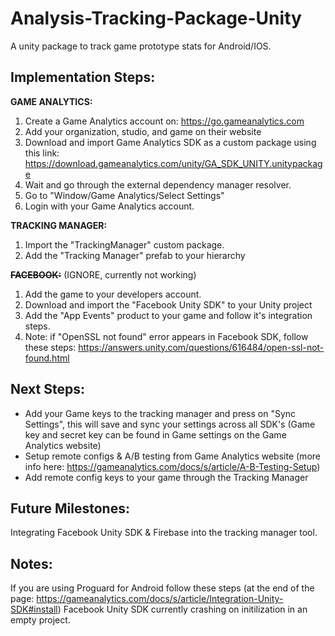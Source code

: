 # Analysis-Tracking-Package-Unity
A unity package to track game prototype stats for Android/IOS.

## Implementation Steps:

**GAME ANALYTICS:**
1. Create a Game Analytics account on: https://go.gameanalytics.com
2. Add your organization, studio, and game on their website
1. Download and import Game Analytics SDK as a custom package using this link: https://download.gameanalytics.com/unity/GA_SDK_UNITY.unitypackage
1. Wait and go through the external dependency manager resolver.
1. Go to "Window/Game Analytics/Select Settings"
1. Login with your Game Analytics account.

**TRACKING MANAGER:**
1. Import the "TrackingManager" custom package.
1. Add the "Tracking Manager" prefab to your hierarchy

~~**FACEBOOK:**~~ (IGNORE, currently not working)
1. Add the game to your developers account.
2. Download and import the "Facebook Unity SDK" to your Unity project
3. Add the "App Events" product to your game and follow it's integration steps.
4. Note: if "OpenSSL not found" error appears in Facebook SDK, follow these steps: https://answers.unity.com/questions/616484/open-ssl-not-found.html

## Next Steps:
* Add your Game keys to the tracking manager and press on "Sync Settings", this will save and sync your settings across all SDK's (Game key and secret key can be found in Game settings on the Game Analytics website)
* Setup remote configs & A/B testing from Game Analytics website (more info here: https://gameanalytics.com/docs/s/article/A-B-Testing-Setup)
* Add remote config keys to your game through the Tracking Manager

## Future Milestones:
Integrating Facebook Unity SDK & Firebase into the tracking manager tool.

## Notes:
If you are using Proguard for Android follow these steps (at the end of the page: https://gameanalytics.com/docs/s/article/Integration-Unity-SDK#install)
Facebook Unity SDK currently crashing on initilization in an empty project.
